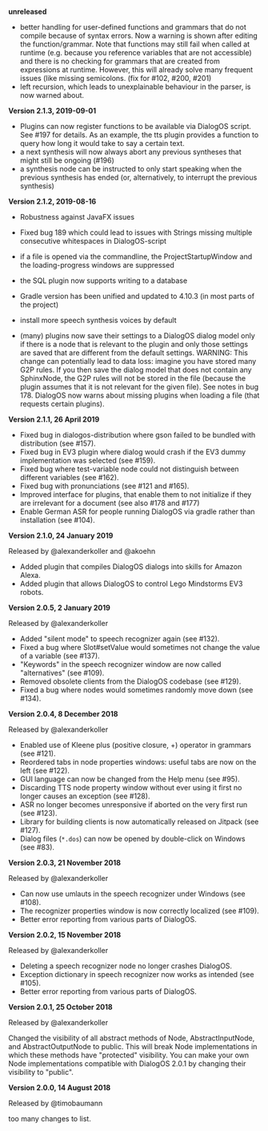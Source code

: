 **unreleased**

- better handling for user-defined functions and grammars that do not compile because of syntax errors. 
  Now a warning is shown after editing the function/grammar. Note that functions may still fail 
  when called at runtime (e.g. because you reference variables that are not accessible) and there is 
  no checking for grammars that are created from expressions at runtime. 
  However, this will already solve many frequent issues (like missing semicolons. 
  (fix for #102, #200, #201)
- left recursion, which leads to unexplainable behaviour in the parser, is now warned about.

**Version 2.1.3, 2019-09-01**

- Plugins can now register functions to be available via DialogOS script. See #197 for details.
  As an example, the tts plugin provides a function to query how long it would take to say a certain 
  text.
- a next synthesis will now always abort any previous syntheses that might still be ongoing (#196)
- a synthesis node can be instructed to only start speaking when the previous synthesis has ended
  (or, alternatively, to interrupt the previous synthesis)

**Version 2.1.2, 2019-08-16**

- Robustness against JavaFX issues
- Fixed bug 189 which could lead to issues with Strings missing multiple consecutive whitespaces in DialogOS-script
- if a file is opened via the commandline, the ProjectStartupWindow and the loading-progress windows are suppressed
- the SQL plugin now supports writing to a database
- Gradle version has been unified and updated to 4.10.3 (in most parts of the project)
- install more speech synthesis voices by default

- (many) plugins now save their settings to a DialogOS dialog model only if there is a node that is 
  relevant to the plugin and only those settings are saved that are different from the default settings.
  WARNING: This change can potentially lead to data loss: imagine you have stored many G2P rules. 
           If you then save the dialog model that does not contain any SphinxNode, the G2P rules will not
           be stored in the file (because the plugin assumes that it is not relevant for the given file).
  See notes in bug 178.
  DialogOS now warns about missing plugins when loading a file (that requests certain plugins).

**Version 2.1.1, 26 April 2019**

- Fixed bug in dialogos-distribution where gson failed to be bundled with distribution (see #157).
- Fixed bug in EV3 plugin where dialog would crash if the EV3 dummy implementation was selected (see #159).
- Fixed bug where test-variable node could not distinguish between different variables (see #162).
- Fixed bug with pronunciations (see #121 and #165).
- Improved interface for plugins, that enable them to not initialize if they are irrelevant for a document (see also #178 and #177)
- Enable German ASR for people running DialogOS via gradle rather than installation (see #104).

**Version 2.1.0, 24 January 2019**

Released by @alexanderkoller and @akoehn

- Added plugin that compiles DialogOS dialogs into skills for Amazon Alexa.
- Added plugin that allows DialogOS to control Lego Mindstorms EV3 robots.


**Version 2.0.5, 2 January 2019**

Released by @alexanderkoller

- Added "silent mode" to speech recognizer again (see #132).
- Fixed a bug where Slot#setValue would sometimes not change the value of a variable (see #137).
- "Keywords" in the speech recognizer window are now called "alternatives" (see #109).
- Removed obsolete clients from the DialogOS codebase (see #129).
- Fixed a bug where nodes would sometimes randomly move down (see #134).


**Version 2.0.4, 8 December 2018**

Released by @alexanderkoller

- Enabled use of Kleene plus (positive closure, +) operator in grammars (see #121).
- Reordered tabs in node properties windows: useful tabs are now on the left (see #122).
- GUI language can now be changed from the Help menu (see #95).
- Discarding TTS node property window without ever using it first no longer causes an exception (see #128).
- ASR no longer becomes unresponsive if aborted on the very first run (see #123).
- Library for building clients is now automatically released on Jitpack (see #127).
- Dialog files (`*.dos`) can now be opened by double-click on Windows (see #83).

**Version 2.0.3, 21 November 2018**

Released by @alexanderkoller

- Can now use umlauts in the speech recognizer under Windows (see #108).
- The recognizer properties window is now correctly localized (see #109).
- Better error reporting from various parts of DialogOS.


**Version 2.0.2, 15 November 2018**

Released by @alexanderkoller

- Deleting a speech recognizer node no longer crashes DialogOS.
- Exception dictionary in speech recognizer now works as intended (see #105).
- Better error reporting from various parts of DialogOS.


**Version 2.0.1, 25 October 2018**

Released by @alexanderkoller

Changed the visibility of all abstract methods of Node, AbstractInputNode, and AbstractOutputNode to public. This will break Node implementations in which these methods have "protected" visibility. You can make your own Node implementations compatible with DialogOS 2.0.1 by changing their visibility to "public".

**Version 2.0.0, 14 August 2018**

Released by @timobaumann

too many changes to list.
